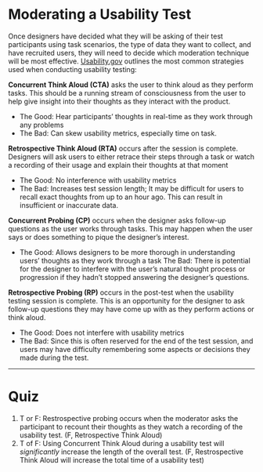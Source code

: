 # Moderating a Usability Test
Once designers have decided what they will be asking of their test participants using task scenarios, the type of data they want to collect, and have recruited users, they will need to decide which moderation technique will be most effective. [Usability.gov](http://www.usability.gov/how-to-and-tools/methods/running-usability-tests.html) outlines the most common strategies used when conducting usability testing:

**Concurrent Think Aloud (CTA)** asks the user to think aloud as they perform tasks. This should be a running stream of consciousness from the user to help give insight into their thoughts as they interact with the product.
-   The Good: Hear participants’ thoughts in real-time as they work through any problems
-   The Bad: Can skew usability metrics, especially time on task.
    
**Retrospective Think Aloud (RTA)** occurs after the session is complete. Designers will ask users to either retrace their steps through a task or watch a recording of their usage and explain their thoughts at that moment
-   The Good: No interference with usability metrics
-   The Bad: Increases test session length; It may be difficult for users to recall exact thoughts from up to an hour ago. This can result in insufficient or inaccurate data.
    
**Concurrent Probing (CP)** occurs when the designer asks follow-up questions as the user works through tasks. This may happen when the user says or does something to pique the designer’s interest.
-   The Good: Allows designers to be more thorough in understanding users’ thoughts as they work through a task
The Bad: There is potential for the designer to interfere with the user’s natural thought process or progression if they hadn’t stopped answering the designer’s questions. 
   
**Retrospective Probing (RP)** occurs in the post-test when the usability testing session is complete. This is an opportunity for the designer to ask follow-up questions they may have come up with as they perform actions or think aloud.
-   The Good: Does not interfere with usability metrics
-   The Bad: Since this is often reserved for the end of the test session, and users may have difficulty remembering some aspects or decisions they made during the test.

---
# Quiz
1. T or F: Restrospective probing occurs when the moderator asks the participant to recount their thoughts as they watch a recording of the usability test. (F, Retrospective Think Aloud)
2. T of F: Using Concurrent Think Aloud during a usability test will *significantly* increase the length of the overall test. (F, Restrospective Think Aloud will increase the total time of a usability test)